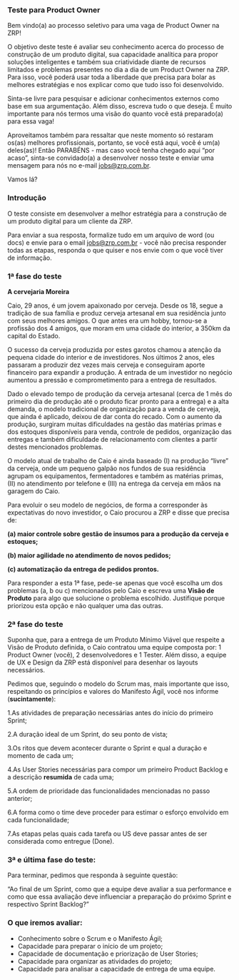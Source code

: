### Teste para Product Owner

Bem vindo(a) ao processo seletivo para uma vaga de Product Owner na ZRP!

O objetivo deste teste é avaliar seu conhecimento acerca do processo de construção de um produto digital, sua capacidade analítica para propor soluções inteligentes e também sua criatividade diante de recursos limitados e problemas presentes no dia a dia de um Product Owner na ZRP. Para isso, você poderá usar toda a liberdade que precisa para bolar as melhores estratégias e nos explicar como que tudo isso foi desenvolvido.

Sinta-se livre para pesquisar e adicionar conhecimentos externos como base em sua argumentação. Além disso, escreva tudo o que deseja. É muito importante para nós termos uma visão do quanto você está preparado(a) para essa vaga!

Aproveitamos também para ressaltar que neste momento só restaram os(as) melhores profissionais, portanto, se você está aqui, você é um(a) deles(as)! Então PARABÉNS - mas caso você tenha chegado aqui “por acaso”, sinta-se convidado(a) a desenvolver nosso teste e enviar uma mensagem para nós no e-mail jobs@zrp.com.br.

Vamos lá?

### Introdução

O teste consiste em desenvolver a melhor estratégia para a construção de um produto digital para um cliente da ZRP.

Para enviar a sua resposta, formalize tudo em um arquivo de word (ou docs) e envie para o email jobs@zrp.com.br - você não precisa responder todas as etapas, responda o que quiser e nos envie com o que você tiver de informação.

### 1ª fase do teste

**A cervejaria Moreira**

Caio, 29 anos, é um jovem apaixonado por cerveja. Desde os 18, segue a tradição de sua família e produz cerveja artesanal em sua residência junto com seus melhores amigos. O que antes era um hobby, tornou-se a profissão dos 4 amigos, que moram em uma cidade do interior, a 350km da capital do Estado.

O sucesso da cerveja produzida por estes garotos chamou a atenção da pequena cidade do interior e de investidores. Nos últimos 2 anos, eles passaram a produzir dez vezes mais cerveja e conseguiram aporte financeiro para expandir a produção. A entrada de um investidor no negócio aumentou a pressão e comprometimento para a entrega de resultados.

Dado o elevado tempo de produção da cerveja artesanal (cerca de 1 mês do primeiro dia de produção até o produto ficar pronto para a entrega) e a alta demanda, o modelo tradicional de organização para a venda de cerveja, que ainda é aplicado, deixou de dar conta do recado. Com o aumento da produção, surgiram muitas dificuldades na gestão das matérias primas e dos estoques disponíveis para venda, controle de pedidos, organização das entregas e também dificuldade de relacionamento com clientes a partir destes mencionados problemas.

O modelo atual de trabalho de Caio é ainda baseado (I) na produção “livre” da cerveja, onde um pequeno galpão nos fundos de sua residência agrupam os equipamentos, fermentadores e também as matérias primas, (II) no atendimento por telefone e (III) na entrega da cerveja em mãos na garagem do Caio.

Para evoluir o seu modelo de negócios, de forma a corresponder às expectativas do novo investidor, o Caio procurou a ZRP e disse que precisa de:

**(a) maior controle sobre gestão de insumos para a produção da cerveja e estoques;**

**(b) maior agilidade no atendimento de novos pedidos;**

**(c) automatização da entrega de pedidos prontos.**

Para responder a esta 1ª fase, pede-se apenas que você escolha um dos problemas (a, b ou c) mencionados pelo Caio e escreva uma **Visão de Produto** para algo que solucione o problema escolhido. Justifique porque priorizou esta opção e não qualquer uma das outras.

### 2ª fase do teste

Suponha que, para a entrega de um Produto Mínimo Viável que respeite a Visão de Produto definida, o Caio contratou uma equipe composta por: 1 Product Owner (você), 2 desenvolvedores e 1 Tester. Além disso, a equipe de UX e Design da ZRP está disponível para desenhar os layouts necessários.

Pedimos que, seguindo o modelo do Scrum mas, mais importante que isso, respeitando os princípios e valores do Manifesto Ágil, você nos informe (**sucintamente**):

1.As atividades de preparação necessárias antes do início do primeiro Sprint;

2.A duração ideal de um Sprint, do seu ponto de vista;

3.Os ritos que devem acontecer durante o Sprint e qual a duração e momento de cada um;

4.As User Stories necessárias para compor um primeiro Product Backlog e a descrição **resumida** de cada uma;

5.A ordem de prioridade das funcionalidades mencionadas no passo anterior;

6.A forma como o time deve proceder para estimar o esforço envolvido em cada funcionalidade;

7.As etapas pelas quais cada tarefa ou US deve passar antes de ser considerada como entregue (Done).

### 3ª e última fase do teste:

Para terminar, pedimos que responda à seguinte questão:

“Ao final de um Sprint, como que a equipe deve avaliar a sua performance e como que essa avaliação deve influenciar a preparação do próximo Sprint e respectivo Sprint Backlog?”

### O que iremos avaliar:

- Conhecimento sobre o Scrum e o Manifesto Ágil;
- Capacidade para preparar o início de um projeto;
- Capacidade de documentação e priorização de User Stories;
- Capacidade para organizar as atividades do projeto;
- Capacidade para analisar a capacidade de entrega de uma equipe.
